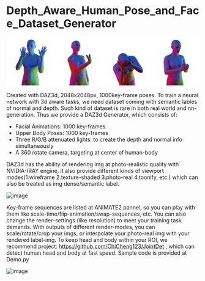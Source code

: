 # Depth_Aware_Human_Pose_and_Face_Dataset_Generator

![image](https://github.com/AI796/Depth_Aware_Human_Pose_and_Face_Dataset_Generator/blob/main/img/sample-03.jpg)

Created with DAZ3d, 2048x2048px, 1000key-frame poses.
To train a neural network with 3d aware tasks, we need dataset coming with semantic lables of normal and depth. Such kind of dataset is rare in both real world and nn-generation.
Thus we provide a DAZ3d Generator, which consists of:
- Facial Animations: 1000 key-frames
- Upper Body Poses: 1000 key-frames
- Three R/G/B attenuated lights: to create the depth and normal info simultaneously
- A 360 rotate camera, targeting at center of human-body

DAZ3d has the ability of rendering img at photo-realistic quality with NVIDIA-IRAY engine, it also provide different kinds of viewport modes(1.wireframe 2.texture-shaded 3.photo-real 4.toonify, etc.) which can also be treated as img dense/semantic label.

![image](https://github.com/AI796/Depth_Aware_Human_Pose_and_Face_Dataset_Generator/blob/main/img/sample-02.jpg)

Key-frame sequences are listed at ANIMATE2 pannel, so you can play with them like scale-time/flip-animation/swap-sequences, etc. You can also change the render-settings (like resolution) to meet your training task demands.
With outputs of different render-modes, you can scale/rotate/crop your imgs, or interpolate your photo-real img with your rendered label-img. To keep head and body within your ROI, we recommend project: https://github.com/ChiCheng123/JointDet , which can detect human head and body at fast speed. Sample code is provided at Demo.py

![image](https://github.com/AI796/Depth_Aware_Human_Pose_and_Face_Dataset_Generator/blob/main/img/sample-01.jpg)


